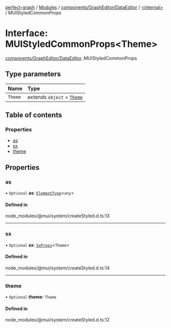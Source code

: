[perfect-graph](../README.md) / [Modules](../modules.md) / [components/GraphEditor/DataEditor](../modules/components_GraphEditor_DataEditor.md) / [<internal\>](../modules/components_GraphEditor_DataEditor._internal_.md) / MUIStyledCommonProps

# Interface: MUIStyledCommonProps<Theme\>

[components/GraphEditor/DataEditor](../modules/components_GraphEditor_DataEditor.md).[<internal>](../modules/components_GraphEditor_DataEditor._internal_.md).MUIStyledCommonProps

## Type parameters

| Name | Type |
| :------ | :------ |
| `Theme` | extends `object` = [`Theme`](components_GraphEditor_DataEditor._internal_.Theme-1.md) |

## Table of contents

### Properties

- [as](components_GraphEditor_DataEditor._internal_.MUIStyledCommonProps.md#as)
- [sx](components_GraphEditor_DataEditor._internal_.MUIStyledCommonProps.md#sx)
- [theme](components_GraphEditor_DataEditor._internal_.MUIStyledCommonProps.md#theme)

## Properties

### as

• `Optional` **as**: [`ElementType`](../modules/components_GraphEditor_DataEditor._internal_.md#elementtype)<`any`\>

#### Defined in

node_modules/@mui/system/createStyled.d.ts:13

___

### sx

• `Optional` **sx**: [`SxProps`](../modules/components_GraphEditor_DataEditor._internal_.md#sxprops)<`Theme`\>

#### Defined in

node_modules/@mui/system/createStyled.d.ts:14

___

### theme

• `Optional` **theme**: `Theme`

#### Defined in

node_modules/@mui/system/createStyled.d.ts:12
